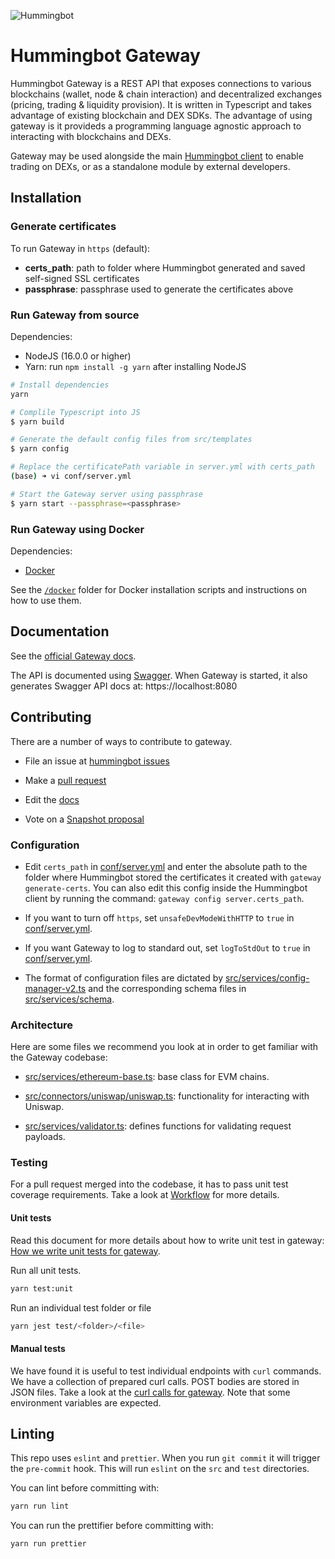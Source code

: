 ![Hummingbot](https://i.ibb.co/X5zNkKw/blacklogo-with-text.png)

# Hummingbot Gateway

Hummingbot Gateway is a REST API that exposes connections to various blockchains (wallet, node & chain interaction) and decentralized exchanges (pricing, trading & liquidity provision). It is written in Typescript and takes advantage of existing blockchain and DEX SDKs. The advantage of using gateway is it provideds a programming language agnostic approach to interacting with blockchains and DEXs.

Gateway may be used alongside the main [Hummingbot client](https://github.com/hummingbot/hummingbot) to enable trading on DEXs, or as a standalone module by external developers.

## Installation

### Generate certificates

To run Gateway in `https` (default):
* **certs_path**: path to folder where Hummingbot generated and saved self-signed SSL certificates
* **passphrase**: passphrase used to generate the certificates above

### Run Gateway from source

Dependencies:
* NodeJS (16.0.0 or higher)
* Yarn: run `npm install -g yarn` after installing NodeJS

```bash
# Install dependencies
yarn

# Complile Typescript into JS
$ yarn build

# Generate the default config files from src/templates
$ yarn config

# Replace the certificatePath variable in server.yml with certs_path
(base) ➜ vi conf/server.yml 

# Start the Gateway server using passphrase
$ yarn start --passphrase=<passphrase>
```

### Run Gateway using Docker

Dependencies:
* [Docker](https://docker.com)

See the [`/docker`](./docker) folder for Docker installation scripts and instructions on how to use them.

## Documentation

See the [official Gateway docs](https://docs.hummingbot.org/gateway/).

The API is documented using [Swagger](./docs/swagger). When Gateway is started, it also generates Swagger API docs at: https://localhost:8080


## Contributing

There are a number of ways to contribute to gateway.

- File an issue at [hummingbot issues](https://github.com/hummingbot/gateway/issues)

- Make a [pull request](https://github.com/hummingbot/gateway/)

- Edit the [docs](https://github.com/hummingbot/hummingbot-site/)

- Vote on a [Snapshot proposal](https://snapshot.org/#/hbot.eth)


### Configuration

- Edit `certs_path` in [conf/server.yml](./conf/server.yml) and enter the absolute path to the folder where Hummingbot stored the certificates it created with `gateway generate-certs`. You can also edit this config inside the Hummingbot client by running the command: `gateway config server.certs_path`.

- If you want to turn off `https`, set `unsafeDevModeWithHTTP` to `true` in [conf/server.yml](./conf/server.yml). 

- If you want Gateway to log to standard out, set `logToStdOut` to `true` in [conf/server.yml](./conf/server.yml).

- The format of configuration files are dictated by [src/services/config-manager-v2.ts](./src/services/config-manager-v2.ts) and the corresponding schema files in [src/services/schema](./src/services/schema).


### Architecture

Here are some files we recommend you look at in order to get familiar with the Gateway codebase:

- [src/services/ethereum-base.ts](./src/services/ethereum-base.ts): base class for EVM chains.

- [src/connectors/uniswap/uniswap.ts](./src/connectors/uniswap/uniswap.ts): functionality for interacting with Uniswap.

- [src/services/validator.ts](./src/services/validator.ts): defines functions for validating request payloads.


### Testing

For a pull request merged into the codebase, it has to pass unit test coverage requirements. Take a look at [Workflow](../.github/workflows/workflow.yml) for more details.

#### Unit tests

Read this document for more details about how to write unit test in gateway: [How we write unit tests for gateway](./docs/testing.md).

Run all unit tests.

```bash
yarn test:unit
```

Run an individual test folder or file

```bash
yarn jest test/<folder>/<file>
```

#### Manual tests

We have found it is useful to test individual endpoints with `curl` commands. We have a collection of prepared curl calls. POST bodies are stored in JSON files. Take a look at the [curl calls for gateway](./manual-tests/curl.sh). Note that some environment variables are expected.

## Linting

This repo uses `eslint` and `prettier`. When you run `git commit` it will trigger the `pre-commit` hook. This will run `eslint` on the `src` and `test` directories.

You can lint before committing with:

```bash
yarn run lint
```

You can run the prettifier before committing with:

```bash
yarn run prettier
```

